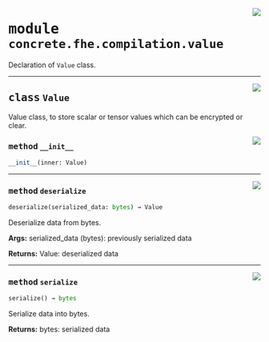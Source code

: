 <!-- markdownlint-disable -->

<a href="../../../compilers/concrete-compiler/compiler/lib/Bindings/Python/concrete/fhe/compilation/value.py#L0"><img align="right" style="float:right;" src="https://img.shields.io/badge/-source-cccccc?style=flat-square"></a>

# <kbd>module</kbd> `concrete.fhe.compilation.value`
Declaration of `Value` class. 



---

<a href="../../../compilers/concrete-compiler/compiler/lib/Bindings/Python/concrete/fhe/compilation/value.py#L12"><img align="right" style="float:right;" src="https://img.shields.io/badge/-source-cccccc?style=flat-square"></a>

## <kbd>class</kbd> `Value`
Value class, to store scalar or tensor values which can be encrypted or clear. 

<a href="../../../compilers/concrete-compiler/compiler/lib/Bindings/Python/concrete/fhe/compilation/value.py#L19"><img align="right" style="float:right;" src="https://img.shields.io/badge/-source-cccccc?style=flat-square"></a>

### <kbd>method</kbd> `__init__`

```python
__init__(inner: Value)
```








---

<a href="../../../compilers/concrete-compiler/compiler/lib/Bindings/Python/concrete/fhe/compilation/value.py#L33"><img align="right" style="float:right;" src="https://img.shields.io/badge/-source-cccccc?style=flat-square"></a>

### <kbd>method</kbd> `deserialize`

```python
deserialize(serialized_data: bytes) → Value
```

Deserialize data from bytes. 



**Args:**
  serialized_data (bytes):  previously serialized data 



**Returns:**
  Value:  deserialized data 

---

<a href="../../../compilers/concrete-compiler/compiler/lib/Bindings/Python/concrete/fhe/compilation/value.py#L22"><img align="right" style="float:right;" src="https://img.shields.io/badge/-source-cccccc?style=flat-square"></a>

### <kbd>method</kbd> `serialize`

```python
serialize() → bytes
```

Serialize data into bytes. 



**Returns:**
  bytes:  serialized data 


